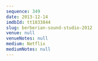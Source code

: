 ```yaml
---
sequence: 349
date: 2013-12-14
imdbId: tt1833844
slug: berberian-sound-studio-2012
venue: null
venueNotes: null
medium: Netflix
mediumNotes: null
---
```


